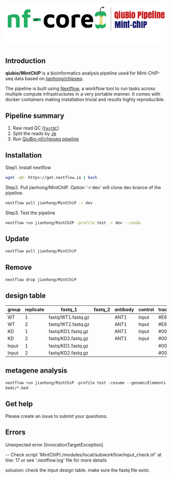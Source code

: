 # ![qiubio-nf-core/Mint-ChIP](assets/mintchiplogo.png)

## Introduction

**qiubio/MintChIP** is a bioinformatics analysis pipeline used for Mint-ChIP-seq data based on [jianhong/chipseq](https://github.com/jianhong/chipseq).

The pipeline is built using [Nextflow](https://www.nextflow.io), a workflow tool to run tasks across multiple compute infrastructures in a very portable manner. It comes with docker containers making installation trivial and results highly reproducible.



## Pipeline summary

1. Raw read QC ([`FastQC`](https://www.bioinformatics.babraham.ac.uk/projects/fastqc/))
2. Split the reads by [Je](https://gbcs.embl.de/portal/tiki-index.php?page=Je)
3. Run [QiuBio-nf/chipseq pipeline](https://github.com/jianhong/chipseq)

## Installation

Step1. Install nextflow

```bash
wget -qO- https://get.nextflow.io | bash
```

Step2. Pull jianhong/MintChIP. Option '-r dev' will clone dev brance of the pipeline.

```bash
nextflow pull jianhong/MintChiP -r dev
```

Step3. Test the pipeline

```bash
nextflow run jianhong/MintChIP -profile test -r dev --conda
```

## Update

```bash
nextflow pull jianhong/MintChiP
```

## Remove

```bash
nextflow drop jianhong/MintChiP
```


## design table

| group | replicate | fastq_1 | fastq_2 | antibody | control | track_color | track_group |
|-------|-----------|---------|---------|----------|---------|-------------|-------------|
| WT | 1 | fastq/WT1.fastq.gz| | ANT1 | Input | #E69F00 | SAMPLE |
| WT | 2 | fastq/WT2.fastq.gz| | ANT1 | Input | #E69F00 | SAMPLE |
| KD | 1 | fastq/KD1.fastq.gz| | ANT1 | Input | #0000FF | SAMPLE |
| KD | 2 | fastq/KD2.fastq.gz| | ANT1 | Input | #0000FF | SAMPLE |
| Input | 1 | fastq/KD1.fastq.gz| |  |  | #000000 | SAMPLE |
| Input | 2 | fastq/KD2.fastq.gz| |  |  | #000000 | SAMPLE |

## metagene analysis

```
nextflow run jianhong/MintChiP -profile test -resume --genomicElements beds/*.bed
```

## Get help

Please create an issue to submit your questions.


## Errors


Unexpected error [InvocationTargetException]

 -- Check script 'MintChIP/./modules/local/subworkflow/input_check.nf' at line: 17 or see '.nextflow.log' file for more details

solusion: check the input design table. make sure the fastq file exist.
